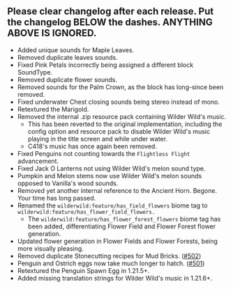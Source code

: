 Please clear changelog after each release.
Put the changelog BELOW the dashes. ANYTHING ABOVE IS IGNORED.
-----------------
- Added unique sounds for Maple Leaves.
- Removed duplicate leaves sounds.
- Fixed Pink Petals incorrectly being assigned a different block SoundType.
- Removed duplicate flower sounds.
- Removed sounds for the Palm Crown, as the block has long-since been removed.
- Fixed underwater Chest closing sounds being stereo instead of mono.
- Retextured the Marigold.
- Removed the internal .zip resource pack containing Wilder Wild's music.
  - This has been reverted to the original implementation, including the config option and resource pack to disable Wilder Wild's music playing in the title screen and while under water.
  - C418's music has once again been removed.
- Fixed Penguins not counting towards the `Flightless Flight` advancement.
- Fixed Jack O Lanterns not using Wilder Wild's melon sound type.
- Pumpkin and Melon stems now use Wilder Wild's melon sounds opposed to Vanilla's wood sounds.
- Removed yet another internal reference to the Ancient Horn. Begone. Your time has long passed.
- Renamed the `wilderwild:feature/has_field_flowers` biome tag to `wilderwild:feature/has_flower_field_flowers.`
  - The `wilderwild:feature/has_flower_forest_flowers` biome tag has been added, differentiating Flower Field and Flower Forest flower generation.
- Updated flower generation in Flower Fields and Flower Forests, being more visually pleasing.
- Removed duplicate Stonecutting recipes for Mud Bricks. ([#502](https://github.com/FrozenBlock/WilderWild/issues/502))
- Penguin and Ostrich eggs now take much longer to hatch. ([#501](https://github.com/FrozenBlock/WilderWild/issues/501))
- Retextured the Penguin Spawn Egg in 1.21.5+.
- Added missing translation strings for Wilder Wild's music in 1.21.6+.
